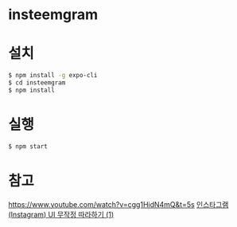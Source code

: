 # insteemgram

# 설치

```bash
$ npm install -g expo-cli
$ cd insteemgram
$ npm install
```

# 실행
```bash
$ npm start
```

# 참고
https://www.youtube.com/watch?v=cgg1HidN4mQ&t=5s
[인스타그램(Instagram) UI 무작정 따라하기 (1)](https://doorbw.tistory.com/159?category=700613)